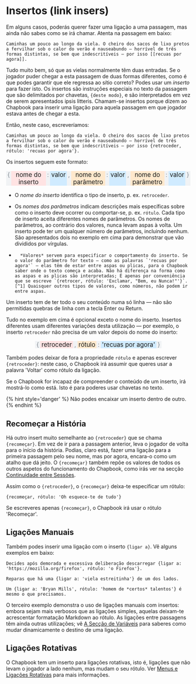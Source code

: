 #  Insertos (link insers)

Em alguns casos, poderás querer fazer uma ligação a uma passagem, mas ainda não sabes como se irá chamar.
Atenta na passagem em baixo:

```
Caminhas um pouco ao longo da viela. O cheiro dos sacos de lixo pretos a fervilhar sob o calor do verão é nauseabundo — horrível de três formas distintas, se bem que indescritíveis — por isso [[recuas por agora]].
```

Tudo muito bem, só que as vielas normalmente têm duas entradas. Se o jogador puder chegar a esta passagem de duas formas diferentes, como é que podes garantir que ele regressa ao sítio correto? Podes usar um _inserto_ para fazer isto. Os insertos são instruções especiais no texto da passagem que são delimitados por chavetas, `{deste modo}`, e são interpretados em vez de serem apresentados ipsis litteris. Chamam-se insertos porque dizem ao Chapbook para inserir uma ligação para aquela passagem em que jogador estava antes de chegar a esta.

Então, neste caso, escreveríamos:

```
Caminhas um pouco ao longo da viela. O cheiro dos sacos de lixo pretos a fervilhar sob o calor do verão é nauseabundo — horrível de três formas distintas, se bem que indescritíveis — por isso {retroceder, rótulo: 'recuas por agora'}.
```


Os insertos seguem este formato:

<p class="insert-example">
	<span class="punc">{</span>
	<span class="identifier">nome do inserto</span>
	<span class="punc">:</span>
	<span class="direct-object">valor</span>
	<span class="punc">,</span>
	<span class="param1">
		<span class="param-name">nome do parâmetro</span>
		<span class="punc">:</span>
		<span class="param-value">valor</span>
	</span>
	<span class="punc">,</span>
	<span class="param2">
		<span class="param-name">nome do parâmetro</span>
		<span class="punc">:</span>
		<span class="param-value">valor</span>
	</span>
	<span class="punc">}</span>
</p>

-   O *nome do inserto* identifica o tipo de inserto, p. ex. `retroceder`.
-   Os *nomes dos parâmetros* indicam descrições mais específicas sobre como o inserto deve
		ocorrer ou comportar-se, p. ex. `rótulo`. Cada tipo de inserto aceita diferentes nomes de parâmetros. Os nomes de parâmetros, ao contrário dos valores, nunca levam aspas à volta. Um inserto pode ter um qualquer número de parâmetros, incluindo nenhum. São apresentados dois no exemplo em cima para demonstrar que vão divididos por vírgulas.

-		*Valores* servem para especificar o comportamento do inserto. Se o valor do parâmetro for texto — como as palavras `'recuas por agora'` — elas têm de estar entre aspas ou plicas, para o Chapbook saber onde o texto começa e acaba. Não há diferença na forma como as aspas e as plicas são interpretadas; É apenas por conveniência que se escreve `{retrocer, rótulo: 'Exclamar, "Bem, eu Nunca!"'}`.[^1] Quaisquer outros tipos de valores, como números, não podem ir entre aspas.

Um inserto tem de ter todo o seu conteúdo numa só linha — não são permitidas quebras de linha com a tecla Enter ou Return.

Tudo no exemplo em cima é opcional exceto o nome do inserto. Insertos diferentes usam diferentes variações desta utilização — por exemplo, o inserto `retroceder` não precisa de um valor depois do nome do inserto:

<p class="insert-example">
	<span class="punc">{</span>
	<span class="identifier">retroceder</span>
	<span class="punc">,</span>
	<span class="param1">
		<span class="param-name">rótulo</span>
		<span class="punc">:</span>
		<span class="param-value">'recuas por agora'</span>
	</span>
	<span class="punc">}</span>
</p>

Também podes deixar de fora a propriedade `rótulo` e apenas escrever `{retroceder}`: neste caso, o Chapbook irá assumir que queres usar a palavra 'Voltar' como rótulo da ligação.

Se o Chapbook for incapaz de compreender o conteúdo de um inserto, irá mostrá-lo como está. Isto é para poderes usar chavetas no texto.

{% hint style='danger' %}
Não podes encaixar um inserto dentro de outro.
{% endhint %}

## Recomeçar a História

Há outro insert muito semelhante ao `{retroceder}` que se chama `{recomeçar}`. Em vez de ir para a passagem anterior, leva o jogador de volta para o início da história. Podias, claro está, fazer uma ligação para a primeira passagem pelo seu nome, mas por agora, encara-o como um atalho que dá jeito. O `{recomeçar}` também repõe os valores de todos os outros aspetos do funcionamento do Chapbook, como irás ver na secção [Continuidade entre Sessões](../state/continuity.md).

Assim como o `{retroceder}`, o `{recomeçar}` deixa-te especificar um rótulo:

```
{recomeçar, rótulo: 'Oh esquece-te de tudo'}
```

Se escreveres apenas `{recomeçar}`, o Chapbook irá usar o rótulo 'Recomeçar'.

## Ligações Manuais

Também podes inserir uma ligação com o inserto `{ligar a}`. Vê alguns exemplos em baixo:

```
Decides após demorada e excessiva deliberação descarregar {ligar a: 'https://mozilla.org/firefox', rótulo: 'o Firefox'}.

Reparas que há uma {ligar a: 'viela estreitinha'} de um dos lados.

Um {ligar a: 'Bryan Mills', rótulo: 'homem de *certos* talentos'} é mesmo o que precisamos.
```

O terceiro exemplo demonstra o uso de ligações manuais com insertos: embora sejam mais verbosos que as ligações simples, aquelas deixam-te acrescentar formatação Markdown ao rótulo. As ligações entre passagens têm ainda outras utilizações; vê [A Secção de Variáveis][vars-in-inserts] para saberes como mudar dinamicamente o destino de uma ligação.

## Ligações Rotativas

O Chapbook tem um inserto para ligações rotativas, isto é, ligações que não levam o jogador a lado nenhum, mas mudam o seu rótulo. Ver [Menus e Ligações Rotativas][cycling] para mais informações.

[vars-section]: ../state/the-vars-section.html
[cycling]: ../player-input/menus-cycling-links.md
[vars-in-inserts]: ../state/the-vars-section.html#expressions-can-be-used-in%20inserts

[^1]: Se precisares de usar uma plica ou aspas dentro de um campo de texto que começa com o mesmo sinal de pontuação, põe uma barra invertida (`\`) à sua frente, assim: `{retroceder, rótulo: '"Eu não estava p\'ra comentar aquilo," respondeu ele.'}`

<style>
.insert-example {
	font-size: 120%;
	text-align: center;
	display: flex;
	justify-content: center;
}

.insert-example span {
	display: flex;
}

.insert-example .punc {
	padding: 0 0.2em;
	color: #868e96; /* gray-6 */
	background-color: #f1f3f5; /* gray-1 */
}

.insert-example .identifier {
	padding: 0 0.2em;
	background-color: #ffe3e3; /* red-1 */
}

.insert-example .direct-object, .insert-example .param-value {
	padding: 0 0.2em;
	background-color: #d0ebff; /* blue-1 */
}

.insert-example .param-name {
	padding: 0 0.2em;
	background-color: #ffe8cc; /* orange-1 */
}
</style>
